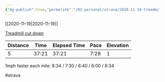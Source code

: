 ```yaml
---
{"dg-publish":true,"permalink":"/01-personal/strava/2020-11-19-treadmill-cut-down/"}
---
```



[[2020-11-19\|2020-11-19]]

[Treadmill cut down](https://www.strava.com/activities/4362424372)

| Distance | Time  | Elapsed Time | Pace | Elevation |
| -------- | ----- | ------------ | ---- | --------- |
| 5        | 37:21 | 37:21        | 7:28 | 1         |


1mph faster each mile: 8:34 / 7:30 / 6:40 / 6:00 / 8:34

#strava
